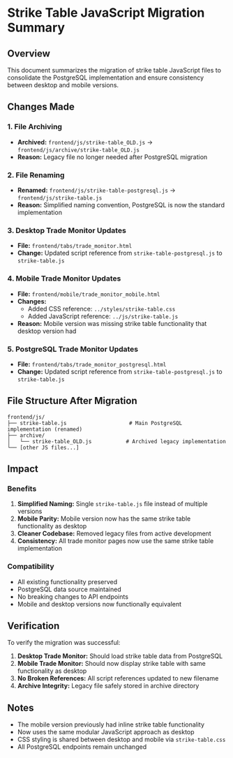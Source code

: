 # Strike Table JavaScript Migration Summary

## Overview
This document summarizes the migration of strike table JavaScript files to consolidate the PostgreSQL implementation and ensure consistency between desktop and mobile versions.

## Changes Made

### 1. File Archiving
- **Archived:** `frontend/js/strike-table_OLD.js` → `frontend/js/archive/strike-table_OLD.js`
- **Reason:** Legacy file no longer needed after PostgreSQL migration

### 2. File Renaming
- **Renamed:** `frontend/js/strike-table-postgresql.js` → `frontend/js/strike-table.js`
- **Reason:** Simplified naming convention, PostgreSQL is now the standard implementation

### 3. Desktop Trade Monitor Updates
- **File:** `frontend/tabs/trade_monitor.html`
- **Change:** Updated script reference from `strike-table-postgresql.js` to `strike-table.js`

### 4. Mobile Trade Monitor Updates
- **File:** `frontend/mobile/trade_monitor_mobile.html`
- **Changes:**
  - Added CSS reference: `../styles/strike-table.css`
  - Added JavaScript reference: `../js/strike-table.js`
- **Reason:** Mobile version was missing strike table functionality that desktop version had

### 5. PostgreSQL Trade Monitor Updates
- **File:** `frontend/tabs/trade_monitor_postgresql.html`
- **Change:** Updated script reference from `strike-table-postgresql.js` to `strike-table.js`

## File Structure After Migration

```
frontend/js/
├── strike-table.js                    # Main PostgreSQL implementation (renamed)
├── archive/
│   └── strike-table_OLD.js           # Archived legacy implementation
└── [other JS files...]
```

## Impact

### Benefits
1. **Simplified Naming:** Single `strike-table.js` file instead of multiple versions
2. **Mobile Parity:** Mobile version now has the same strike table functionality as desktop
3. **Cleaner Codebase:** Removed legacy files from active development
4. **Consistency:** All trade monitor pages now use the same strike table implementation

### Compatibility
- All existing functionality preserved
- PostgreSQL data source maintained
- No breaking changes to API endpoints
- Mobile and desktop versions now functionally equivalent

## Verification

To verify the migration was successful:

1. **Desktop Trade Monitor:** Should load strike table data from PostgreSQL
2. **Mobile Trade Monitor:** Should now display strike table with same functionality as desktop
3. **No Broken References:** All script references updated to new filename
4. **Archive Integrity:** Legacy file safely stored in archive directory

## Notes

- The mobile version previously had inline strike table functionality
- Now uses the same modular JavaScript approach as desktop
- CSS styling is shared between desktop and mobile via `strike-table.css`
- All PostgreSQL endpoints remain unchanged
